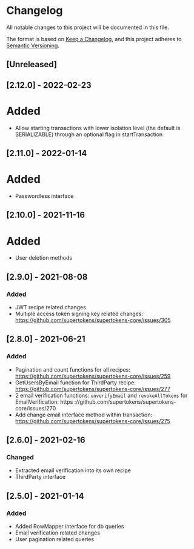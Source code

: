 # Changelog
All notable changes to this project will be documented in this file.

The format is based on [Keep a Changelog](https://keepachangelog.com/en/1.0.0/),
and this project adheres to [Semantic Versioning](https://semver.org/spec/v2.0.0.html).

## [Unreleased]

## [2.12.0] - 2022-02-23

# Added

- Allow starting transactions with lower isolation level (the default is SERIALIZABLE) through an optional flag in startTransaction

## [2.11.0] - 2022-01-14

# Added

- Passwordless interface

## [2.10.0] - 2021-11-16

# Added

- User deletion methods

## [2.9.0] - 2021-08-08
### Added
- JWT recipe related changes
- Multiple access token signing key related changes: https://github.com/supertokens/supertokens-core/issues/305

## [2.8.0] - 2021-06-21
### Added
- Pagination and count functions for all recipes: https://github.com/supertokens/supertokens-core/issues/259
- GetUsersByEmail function for ThirdParty recipe: https://github.com/supertokens/supertokens-core/issues/277
- 2 email verification functions: `unverifyEmail` and `revokeAllTokens` for EmailVerification: https
://github.com/supertokens/supertokens-core/issues/270 
- Add change email interface method within transaction: https://github.com/supertokens/supertokens-core/issues/275

## [2.6.0] - 2021-02-16
### Changed
- Extracted email verification into its own recipe
- ThirdParty interface

## [2.5.0] - 2021-01-14
### Added
- Added RowMapper interface for db queries
- Email verification related changes
- User pagination related queries